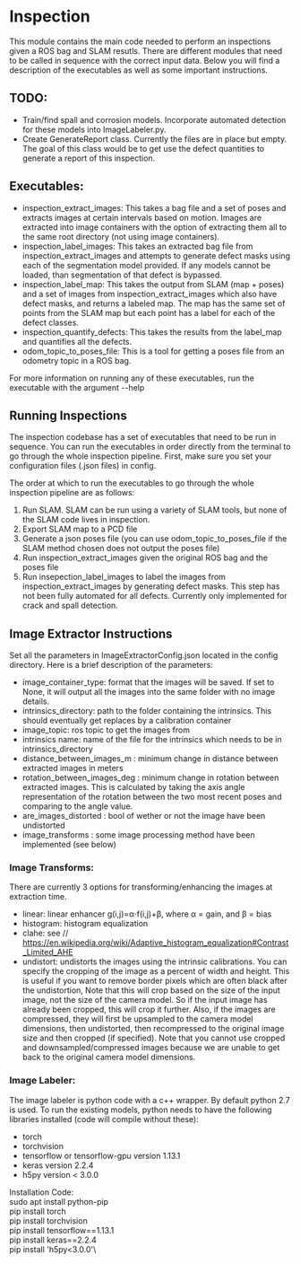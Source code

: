 # Inspection

This module contains the main code needed to perform an inspections given a ROS bag and SLAM resutls. There are different modules that need to be called in sequence with the correct input data. Below you will find a description of the executables as well as some important instructions.

## TODO:

 * Train/find spall and corrosion models. Incorporate automated detection for these models into ImageLabeler.py.
 * Create GenerateReport class. Currently the files are in place but empty. The goal of this class would be to get use the defect quantities to generate a report of this inspection.

## Executables:

 * inspection_extract_images: This takes a bag file and a set of poses and extracts images at certain intervals based on motion. Images are extracted into image containers with the option of extracting them all to the same root directory (not using image containers). 
 * inspection_label_images: This takes an extracted bag file from inspection_extract_images and attempts to generate defect masks using each of the segmentation model provided. If any models cannot be loaded, than segmentation of that defect is bypassed. 
 * inspection_label_map: This takes the output from SLAM (map + poses) and a set of images from inspection_extract_images which also have defect masks, and returns a labeled map. The map has the same set of points from the SLAM map but each point has a label for each of the defect classes.
 * inspection_quantify_defects: This takes the results from the label_map and quantifies all the defects.
 * odom_topic_to_poses_file: This is a tool for getting a poses file from an odometry topic in a ROS bag. 

 For more information on running any of these executables, run the executable with the argument --help

## Running Inspections

The inspection codebase has a set of executables that need to be run in sequence. You can run the executables in order directly from the terminal to go through the whole inspection pipeline. First, make sure you set your configuration files (.json files) in config.

The order at which to run the executables to go through the whole inspection pipeline are as follows:

  1. Run SLAM. SLAM can be run using a variety of SLAM tools, but none of the SLAM code lives in inspection. 
  2. Export SLAM map to a PCD file
  3. Generate a json poses file (you can use odom_topic_to_poses_file if the SLAM method chosen does not output the poses file)
  4. Run inspection_extract_images given the original ROS bag and the poses file
  5. Run insepection_label_images to label the images from inspection_extract_images by generating defect masks. This step has not been fully automated for all defects. Currently only implemented for crack and spall detection.

## Image Extractor Instructions  

Set all the parameters in ImageExtractorConfig.json located in the config directory. Here is a brief description of the parameters:

 * image_container_type: format that the images will be saved. If set to None, it will output all the images into the same folder with no image details.
 * intrinsics_directory: path to the folder containing the intrinsics. This should eventually get replaces by a calibration container
 * image_topic: ros topic to get the images from
 * intrinsics name: name of the file for the intrinsics which needs to be in intrinsics_directory 
 * distance_between_images_m : minimum change in distance between extracted images in meters
 * rotation_between_images_deg : minimum change in rotation between extracted images. This is calculated by taking the axis angle representation of the rotation between the two most recent poses and comparing to the angle value.
 * are_images_distorted : bool of wether or not the image have been undistorted
 * image_transforms : some image processing method have been implemented (see below)

### Image Transforms:

There are currently 3 options for transforming/enhancing the images at extraction time.

 * linear: linear enhancer g(i,j)=α⋅f(i,j)+β, where α = gain, and β = bias
 * histogram: histogram equalization
 * clahe: see // https://en.wikipedia.org/wiki/Adaptive_histogram_equalization#Contrast_Limited_AHE
 * undistort: undistorts the images using the intrinsic calibrations. You can specify the cropping of the image as a percent of width and height. This is useful if you want to remove border pixels which are often black after the undistortion, Note that this will crop based on the size of the input image, not the size of the camera model. So if the input image has already been cropped, this will crop it further. Also, if the images are compressed, they will first be upsampled to the camera model dimensions, then undistorted, then recompressed to the original image size and then cropped (if specified). Note that you cannot use cropped and downsampled/compressed images because we are unable to get back to the original camera model dimensions.

### Image Labeler:

The image labeler is python code with a c++ wrapper. By default python 2.7 is used. To run the existing models, python needs to have the following libraries installed (code will compile without these):

 * torch
 * torchvision
 * tensorflow or tensorflow-gpu version 1.13.1
 * keras version 2.2.4
 * h5py version < 3.0.0

Installation Code:\
sudo apt install python-pip\
pip install torch\
pip install torchvision\
pip install tensorflow==1.13.1\
pip install keras==2.2.4\
pip install 'h5py<3.0.0'\
